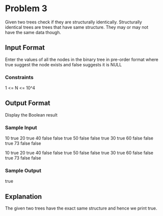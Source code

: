 # Problem 3

Given two trees check if they are structurally identically. Structurally identical trees are trees that have same structure. They may or may not have the same data though.

## Input Format

Enter the values of all the nodes in the binary tree in pre-order format where true suggest the node exists and false suggests it is NULL

### Constraints

1 <= N <= 10^4

## Output Format

Display the Boolean result

### Sample Input

10 true 20 true 40 false false true 50 false false true 30 true 60 false false true 73 false false

10 true 20 true 40 false false true 50 false false true 30 true 60 false false true 73 false false

### Sample Output

true

## Explanation

The given two trees have the exact same structure and hence we print true.
